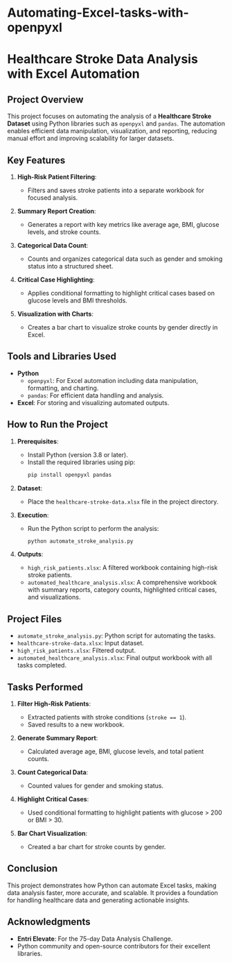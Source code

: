 # Automating-Excel-tasks-with-openpyxl

# Healthcare Stroke Data Analysis with Excel Automation  

## Project Overview  
This project focuses on automating the analysis of a **Healthcare Stroke Dataset** using Python libraries such as `openpyxl` and `pandas`. The automation enables efficient data manipulation, visualization, and reporting, reducing manual effort and improving scalability for larger datasets.  

## Key Features  
1. **High-Risk Patient Filtering**:  
   - Filters and saves stroke patients into a separate workbook for focused analysis.  

2. **Summary Report Creation**:  
   - Generates a report with key metrics like average age, BMI, glucose levels, and stroke counts.  

3. **Categorical Data Count**:  
   - Counts and organizes categorical data such as gender and smoking status into a structured sheet.  

4. **Critical Case Highlighting**:  
   - Applies conditional formatting to highlight critical cases based on glucose levels and BMI thresholds.  

5. **Visualization with Charts**:  
   - Creates a bar chart to visualize stroke counts by gender directly in Excel.  

## Tools and Libraries Used  
- **Python**  
  - `openpyxl`: For Excel automation including data manipulation, formatting, and charting.  
  - `pandas`: For efficient data handling and analysis.  
- **Excel**: For storing and visualizing automated outputs.  

## How to Run the Project  
1. **Prerequisites**:  
   - Install Python (version 3.8 or later).  
   - Install the required libraries using pip:  
     ```bash
     pip install openpyxl pandas
     ```  

2. **Dataset**:  
   - Place the `healthcare-stroke-data.xlsx` file in the project directory.  

3. **Execution**:  
   - Run the Python script to perform the analysis:  
     ```bash
     python automate_stroke_analysis.py
     ```  

4. **Outputs**:  
   - `high_risk_patients.xlsx`: A filtered workbook containing high-risk stroke patients.  
   - `automated_healthcare_analysis.xlsx`: A comprehensive workbook with summary reports, category counts, highlighted critical cases, and visualizations.  

## Project Files  
- `automate_stroke_analysis.py`: Python script for automating the tasks.  
- `healthcare-stroke-data.xlsx`: Input dataset.  
- `high_risk_patients.xlsx`: Filtered output.  
- `automated_healthcare_analysis.xlsx`: Final output workbook with all tasks completed.  

## Tasks Performed  
1. **Filter High-Risk Patients**:  
   - Extracted patients with stroke conditions (`stroke == 1`).  
   - Saved results to a new workbook.  

2. **Generate Summary Report**:  
   - Calculated average age, BMI, glucose levels, and total patient counts.  

3. **Count Categorical Data**:  
   - Counted values for gender and smoking status.  

4. **Highlight Critical Cases**:  
   - Used conditional formatting to highlight patients with glucose > 200 or BMI > 30.  

5. **Bar Chart Visualization**:  
   - Created a bar chart for stroke counts by gender.  



## Conclusion  
This project demonstrates how Python can automate Excel tasks, making data analysis faster, more accurate, and scalable. It provides a foundation for handling healthcare data and generating actionable insights.  

## Acknowledgments  
- **Entri Elevate**: For the 75-day Data Analysis Challenge.  
- Python community and open-source contributors for their excellent libraries.  
